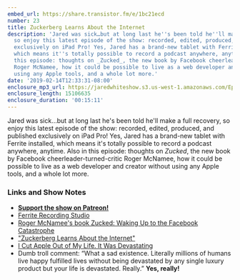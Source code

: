 ```yaml
---
embed_url: https://share.transistor.fm/e/1bc21ecd
number: 23
title: Zuckerberg Learns About the Internet
description: 'Jared was sick…but at long last he''s been told he''ll make a full recovery,
  so enjoy this latest episode of the show: recorded, edited, produced, and published
  exclusively on iPad Pro! Yes, Jared has a brand-new tablet with Ferrite installed,
  which means it''s totally possible to record a podcast anywhere, anytime. Also in
  this episode: thoughts on _Zucked_, the new book by Facebook cheerleader-turned-critic
  Roger McNamee, how it could be possible to live as a web developer and creator without
  using any Apple tools, and a whole lot more.'
date: '2019-02-14T12:33:31-08:00'
enclosure_mp3_url: https://jaredwhiteshow.s3.us-west-1.amazonaws.com/Episode%2023%20%E2%80%93%20Zuckerberg%20Learns%20About%20the%20Internet.mp3
enclosure_length: 15106635
enclosure_duration: '00:15:11'
---
```


Jared was sick…but at long last he's been told he'll make a full recovery, so enjoy this latest episode of the show: recorded, edited, produced, and published exclusively on iPad Pro! Yes, Jared has a brand-new tablet with Ferrite installed, which means it's totally possible to record a podcast anywhere, anytime. Also in this episode: thoughts on _Zucked_, the new book by Facebook cheerleader-turned-critic Roger McNamee, how it could be possible to live as a web developer and creator without using any Apple tools, and a whole lot more.

### Links and Show Notes

* <a href="https://www.patreon.com/essentiallifejared" rel="payment"><strong>Support the show on Patreon!</strong></a>
* [Ferrite Recording Studio](https://www.wooji-juice.com/products/ferrite/)
* [Roger McNamee's book Zucked: Waking Up to the Facebook Catastrophe](https://www.recode.net/podcasts/2019/2/11/18220779/zucked-book-roger-mcnamee-decode-kara-swisher-podcast-mark-zuckerberg-facebook-fb-sheryl-sandberg)
* ["Zuckerberg Learns About the Internet"](https://m.facebook.com/zuck/posts/10106021347128881)
* [I Cut Apple Out of My Life. It Was Devastating](https://gizmodo.com/i-cut-apple-out-of-my-life-it-was-devastating-1831063868)
* Dumb troll comment: “What a sad existence. Literally millions of humans live happy fulfilled lives without being devastated by any single luxury product but your life is devastated. Really.” **Yes, really!**

